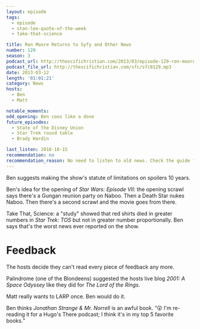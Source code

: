 ```yaml
---
layout: episode
tags:
  - episode
  - stan-lee-quote-of-the-week
  - take-that-science

title: Ron Moore Returns to Syfy and Other News
number: 129
season: 3
podcast_url: http://thescifichristian.com/2013/03/episode-129-ron-moore-returns-to-syfy-and-other-news/
podcast_file_url: http://thescifichristian.com/sfc/sfc0129.mp3
date: 2013-03-12
length: '01:01:21'
category: News
hosts:
  - Ben
  - Matt

notable_moments:
odd_opening: Ben coos like a dove
future_episodes:
  - State of the Disney Union
  - Star Trek round table
  - Brady Hardin

last_listen: 2018-10-15
recommendation: no
recommendation_reason: No need to listen to old news. Check the guide for what's interesting in hindsight.
---
```

Ben suggests making the show's statute of limitations on spoilers 10 years.

Ben's idea for the opening of <i class="work-title">Star Wars: Episode VII</i>: the opening scrawl says there's a Gungan reunion party on Naboo. Then a Death Star nukes Naboo. Then there's a second scrawl and the movie goes from there.

Take That, Science: a "study" showed that red shirts died in greater numbers in <i class="work-title">Star Trek: TOS</i> but not in greater number proportionally. Ben says that's the worst news ever reported on the show.



# Feedback
The hosts decide they can't read every piece of feedback any more.

Palindrome (one of the Blondeens) suggested the hosts live blog <i class="work-title">2001: A Space Odyssey</i> like they did for <i class="work-title">The Lord of the Rings</i>.

Matt really wants to LARP once. Ben would do it.

Ben thinks <i class="work-title">Jonathan Strange & Mr. Norrell</i> is an awful book. <q class="archivist inline">😲 I'm re-reading it for a Hugo's There podcast; I think it's in my top 5 favorite books.</q>